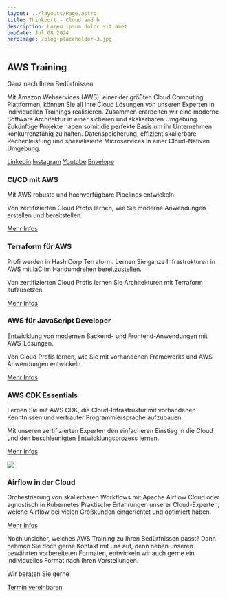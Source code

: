 ```yaml
---
layout: ../layouts/Page.astro
title: Thinkport - Cloud and b
description: Lorem ipsum dolor sit amet
pubDate: Jul 08 2024
heroImage: /blog-placeholder-3.jpg
---
```

## AWS Training

Ganz nach Ihren Bedürfnissen.

Mit Amazon Webservices (AWS), einer der größten Cloud Computing Plattformen, können Sie all Ihre Cloud Lösungen von unseren Experten in individuellen Trainings realisieren. Zusammen erarbeiten wir eine moderne Software Architektur in einer sicheren und skalierbaren Umgebung. Zukünftige Projekte haben somit die perfekte Basis um ihr Unternehmen konkurrenzfähig zu halten. Datenspeicherung, effizient skalierbare Rechenleistung und spezialisierte Microservices in einer Cloud-Nativen Umgebung.

[Linkedin](https://www.linkedin.com/company/11759873) [Instagram](https://www.instagram.com/thinkport/) [Youtube](https://www.youtube.com/channel/UCnke3WYRT6bxuMK2t4jw2qQ) [Envelope](mailto:tdrechsel@thinkport.digital)

### CI/CD mit AWS

Mit AWS robuste und hochverfügbare Pipelines entwickeln.

Von zertifizierten Cloud Profis lernen, wie Sie moderne Anwendungen erstellen und bereitstellen.

[Mehr Infos](https://thinkport.digital/ci-cd-mit-aws/)

### Terraform für AWS

Profi werden in HashiCorp Terraform. Lernen Sie ganze Infrastrukturen in AWS mit IaC im Handumdrehen bereitzustellen.

Von zertifizierten Cloud Profis lernen Sie Architekturen mit Terraform aufzusetzen.

[Mehr Infos](https://thinkport.digital/terraform-fuer-aws-lernen/)

### AWS für JavaScript Developer

Entwicklung von modernen Backend- und Frontend-Anwendungen mit AWS-Lösungen.

Von Cloud Profis lernen, wie Sie mit vorhandenen Frameworks und AWS Anwendungen entwickeln.

[Mehr Infos](https://thinkport.digital/aws-fuer-javascript-developer/)

### AWS CDK Essentials

Lernen Sie mit AWS CDK, die Cloud-Infrastruktur mit vorhandenen Kenntnissen und vertrauter Programmiersprache aufzubauen.

Mit unseren zertifizierten Experten den einfacheren Einstieg in die Cloud und den beschleunigten Entwicklungsprozess lernen.

[Mehr Infos](https://thinkport.digital/aws-cdk/)

![](https://thinkport.digital/wp-content/uploads/2021/05/33643075.png)

### Airflow in der Cloud

Orchestrierung von skalierbaren Workflows mit Apache Airflow Cloud oder agnostisch in Kubernetes
Praktische Erfahrungen unserer Cloud-Experten, welche Airflow bei vielen Großkunden eingerichtet und optimiert haben.

[Mehr Infos](https://thinkport.digital/airflow-in-der-cloud)

Noch unsicher, welches AWS Training zu Ihren Bedürfnissen passt? Dann nehmen Sie doch gerne Kontakt mit uns auf, denn neben unseren bewährten vorbereiteten Formaten, entwickeln wir auch gerne ein individuelles Format nach Ihren Vorstellungen.

Wir beraten Sie gerne

[Termin vereinbaren](https://thinkport.digital/aws-training/)

